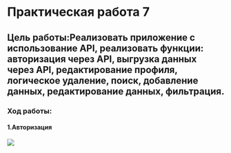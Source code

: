 # Практическая работа 7
## Цель работы:Реализовать приложение с использование API, реализовать функции: авторизация через API, выгрузка данных через API, редактирование профиля, логическое удаление, поиск, добавление данных, редактирование данных, фильтрация.
### Ход работы: 
#### 1.Авторизация
<img src="авториза.png">


